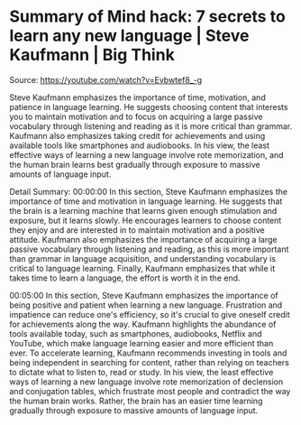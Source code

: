 # Summary of Mind hack: 7 secrets to learn any new language | Steve Kaufmann | Big Think

Source: https://youtube.com/watch?v=Evbwtef8_-g

Steve Kaufmann emphasizes the importance of time, motivation, and patience in language learning. He suggests choosing content that interests you to maintain motivation and to focus on acquiring a large passive vocabulary through listening and reading as it is more critical than grammar. Kaufmann also emphasizes taking credit for achievements and using available tools like smartphones and audiobooks. In his view, the least effective ways of learning a new language involve rote memorization, and the human brain learns best gradually through exposure to massive amounts of language input.

Detail Summary: 
00:00:00
In this section, Steve Kaufmann emphasizes the importance of time and motivation in language learning. He suggests that the brain is a learning machine that learns given enough stimulation and exposure, but it learns slowly. He encourages learners to choose content they enjoy and are interested in to maintain motivation and a positive attitude. Kaufmann also emphasizes the importance of acquiring a large passive vocabulary through listening and reading, as this is more important than grammar in language acquisition, and understanding vocabulary is critical to language learning. Finally, Kaufmann emphasizes that while it takes time to learn a language, the effort is worth it in the end.

00:05:00
In this section, Steve Kaufmann emphasizes the importance of being positive and patient when learning a new language. Frustration and impatience can reduce one's efficiency, so it's crucial to give oneself credit for achievements along the way. Kaufmann highlights the abundance of tools available today, such as smartphones, audiobooks, Netflix and YouTube, which make language learning easier and more efficient than ever. To accelerate learning, Kaufmann recommends investing in tools and being independent in searching for content, rather than relying on teachers to dictate what to listen to, read or study. In his view, the least effective ways of learning a new language involve rote memorization of declension and conjugation tables, which frustrate most people and contradict the way the human brain works. Rather, the brain has an easier time learning gradually through exposure to massive amounts of language input.

